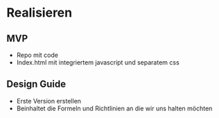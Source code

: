 # Realisieren

## MVP

- Repo mit code
- Index.html mit integriertem javascript und separatem css

## Design Guide

- Erste Version erstellen
- Beinhaltet die Formeln und Richtlinien an die wir uns halten möchten
